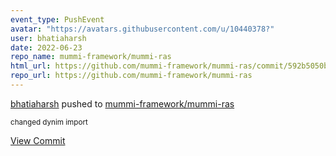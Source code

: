 ```yaml
---
event_type: PushEvent
avatar: "https://avatars.githubusercontent.com/u/10440378?"
user: bhatiaharsh
date: 2022-06-23
repo_name: mummi-framework/mummi-ras
html_url: https://github.com/mummi-framework/mummi-ras/commit/592b5050b9c0c44068930fff2e5e71082c02e1fc
repo_url: https://github.com/mummi-framework/mummi-ras
---
```


<a href='https://github.com/bhatiaharsh' target='_blank'>bhatiaharsh</a> pushed to <a href='https://github.com/mummi-framework/mummi-ras' target='_blank'>mummi-framework/mummi-ras</a>

<small>changed dynim import</small>

<a href='https://github.com/mummi-framework/mummi-ras/commit/592b5050b9c0c44068930fff2e5e71082c02e1fc' target='_blank'>View Commit</a>